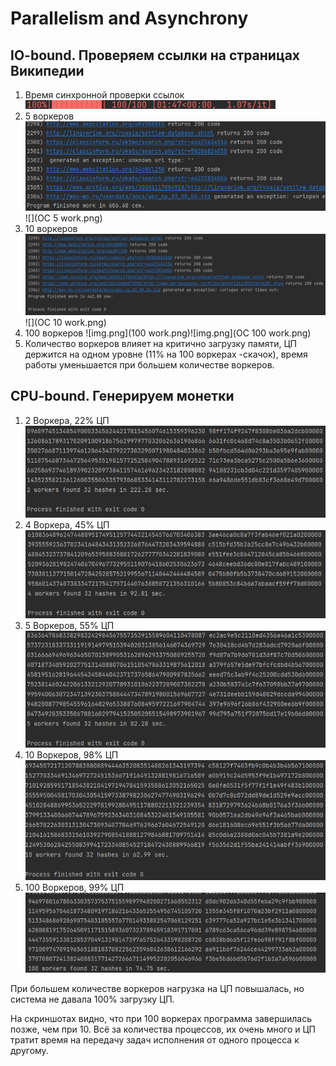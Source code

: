 # Parallelism and Asynchrony
## IO-bound. Проверяем ссылки на страницах Википедии
1. Время синхронной проверки ссылок
![sync_link.png](sync_link.png)
2. 5 воркеров
![img.png](5work.png) ![](OC 5 work.png)
3. 10 воркеров
![10work](10work.png)![](OC 10 work.png)
4. 100 воркеров
![img.png](100 work.png)![img.png](OC 100 work.png)
5. Количество воркеров влияет на критично загрузку памяти, ЦП держится на одном уровне (11% на 100 воркерах -скачок), 
время работы уменьшается при большем количестве воркеров.

## CPU-bound. Генерируем монетки
1. 2 Воркера, 22% ЦП ![img.png](2work_CPU_Bound.png)
2. 4 Воркера, 45% ЦП ![img.png](4work_CPU_Bound.png)
3. 5 Воркеров, 55% ЦП ![img.png](5work_CPU_Bound.png)
4. 10 Воркеров, 98% ЦП ![img.png](10work_CPU_Bound.png)
5. 100 Воркеров, 99% ЦП ![img.png](100work_CPU_Bound.png)

При большем количестве воркеров нагрузка на ЦП повышалась, но система не давала 100% загрузку ЦП.

На скриншотах видно, что при 100 воркерах программа завершилась позже, чем при 10. Всё за количества процессов, их очень много
и ЦП тратит время на передачу задач исполнения от одного процесса к другому.
